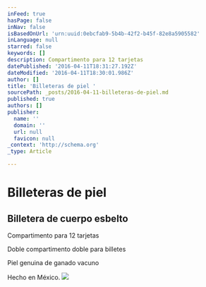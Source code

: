 ```yaml
---
inFeed: true
hasPage: false
inNav: false
isBasedOnUrl: 'urn:uuid:0ebcfab9-5b4b-42f2-b45f-82e8a5905582'
inLanguage: null
starred: false
keywords: []
description: Compartimento para 12 tarjetas
datePublished: '2016-04-11T18:31:27.192Z'
dateModified: '2016-04-11T18:30:01.986Z'
author: []
title: 'Billeteras de piel '
sourcePath: _posts/2016-04-11-billeteras-de-piel.md
published: true
authors: []
publisher:
  name: ''
  domain: ''
  url: null
  favicon: null
_context: 'http://schema.org'
_type: Article

---
```

# Billeteras de piel 

## Billetera de cuerpo esbelto 

Compartimento para 12 tarjetas

Doble compartimento doble para billetes

Piel genuina de ganado vacuno

Hecho en México.
![](https://the-grid-user-content.s3-us-west-2.amazonaws.com/7342647c-6b05-45c8-885e-6859953bd6f4.png)